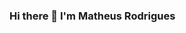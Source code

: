 ### Hi there 👋 I'm Matheus Rodrigues

<!--
**matheusrodrisantos/matheusrodrisantos** is a ✨ _special_ ✨ repository because its `README.md` (this file) appears on your GitHub profile.

Here are some ideas to get you started:

- 🔭 I’m currently working on RCCBRASIL
- 🌱 I’m currently learning ReactNative and Javascript
-->
